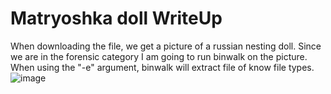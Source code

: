 # Matryoshka doll WriteUp

When downloading the file, we get a picture of a russian nesting doll. Since we are in the forensic category I am going to run binwalk on the picture.</br>
When using the "-e" argument, binwalk will extract file of know file types.
![image](https://github.com/ShadowBringer007/CTF_Repository/assets/47370367/5e5a7cdc-06a4-43dd-8d47-ade524431b0e)</br>
</br>


